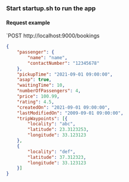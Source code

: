 ### Start startup.sh to run the app

#### Request example

`POST http://localhost:9000/bookings

```json 
{
    "passenger": {
        "name": "name",
        "contactNumber": "12345678"
    },
    "pickupTime": "2021-09-01 09:00:00",
    "asap": true,
    "waitingTime": 10,
    "numberOfPassengers": 4,
    "price": 100.99,
    "rating": 4.5,
    "createdOn": "2021-09-01 09:00:00",
    "lastModifiedOn": "2009-09-01 09:00:00",
    "tripWaypoints": [{
        "locality": "abc",
        "latitude": 23.3123253,
        "longitude": 33.123123
    },
    {
        "locality": "def",
        "latitude": 37.312323,
        "longitude": 33.123123
    }]
}
